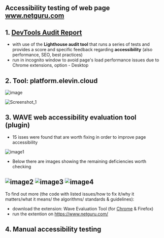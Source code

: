 ## Accessibility testing of web page www.netguru.com
## 1. [DevTools Audit Report](https://mlozowska.github.io/accessibility-testing/)
- with use of the **Lighthouse audit tool** that runs a series of tests and provides a score and specific feedback regarding **accessibility** (also performance, SEO, best practices) 
- run in incognito window to avoid page's load performance issues due to Chrome extensions, option - Desktop
## 2. Tool: platform.elevin.cloud

![image](https://user-images.githubusercontent.com/60215258/123259635-fc9a2000-d4f4-11eb-8e76-9815e9add817.png)

![Screenshot_1](https://user-images.githubusercontent.com/60215258/123257773-e4290600-d4f2-11eb-869d-a97ef518fe94.png)

## 3. WAVE web accessibility evaluation tool (plugin)

- 15 isses were found that are worth fixing in order to improve page accessibility 

![image1](https://user-images.githubusercontent.com/60215258/123296997-704d2480-d517-11eb-9244-2b36bf15ced0.png)

- Below  there are images showing the remaining deficiencies worth checking

![image2](https://user-images.githubusercontent.com/60215258/123297162-9bd00f00-d517-11eb-828f-eac5f5c88e31.png)
![image3](https://user-images.githubusercontent.com/60215258/123297536-f0738a00-d517-11eb-83db-ea7b7a584842.png)
![image4](https://user-images.githubusercontent.com/60215258/123298630-fd44ad80-d518-11eb-85cc-31164663ce0c.png)
---

To find out more (the code with listed issues/how to fix it/why it matters/what it means/ the algorithms/ standards & guidelines): 
- download the extension: Wave Evaluation Tool (for [Chrome](https://chrome.google.com/webstore/detail/wave-evaluation-tool/jbbplnpkjmmeebjpijfedlgcdilocofh) & Firefox) 
- run the extention on https://www.netguru.com/
## 4. Manual accessibility testing


